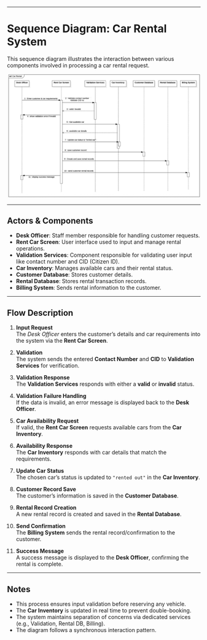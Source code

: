 
---

# Sequence Diagram: Car Rental System

This sequence diagram illustrates the interaction between various components involved in processing a car rental request.

![alt text](image.png)

---

##  Actors & Components

- **Desk Officer**: Staff member responsible for handling customer requests.
- **Rent Car Screen**: User interface used to input and manage rental operations.
- **Validation Services**: Component responsible for validating user input like contact number and CID (Citizen ID).
- **Car Inventory**: Manages available cars and their rental status.
- **Customer Database**: Stores customer details.
- **Rental Database**: Stores rental transaction records.
- **Billing System**: Sends rental information to the customer.

---

##  Flow Description

1. **Input Request**  
   The *Desk Officer* enters the customer’s details and car requirements into the system via the **Rent Car Screen**.

2. **Validation**  
   The system sends the entered **Contact Number** and **CID** to **Validation Services** for verification.

3. **Validation Response**  
   The **Validation Services** responds with either a **valid** or **invalid** status.

4. **Validation Failure Handling**  
   If the data is invalid, an error message is displayed back to the **Desk Officer**.

5. **Car Availability Request**  
   If valid, the **Rent Car Screen** requests available cars from the **Car Inventory**.

6. **Availability Response**  
   The **Car Inventory** responds with car details that match the requirements.

7. **Update Car Status**  
   The chosen car’s status is updated to `"rented out"` in the **Car Inventory**.

8. **Customer Record Save**  
   The customer’s information is saved in the **Customer Database**.

9. **Rental Record Creation**  
   A new rental record is created and saved in the **Rental Database**.

10. **Send Confirmation**  
    The **Billing System** sends the rental record/confirmation to the customer.

11. **Success Message**  
    A success message is displayed to the **Desk Officer**, confirming the rental is complete.

---

##  Notes

- This process ensures input validation before reserving any vehicle.
- The **Car Inventory** is updated in real time to prevent double-booking.
- The system maintains separation of concerns via dedicated services (e.g., Validation, Rental DB, Billing).
- The diagram follows a synchronous interaction pattern.
